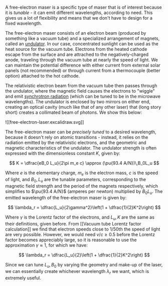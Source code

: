 A free-electron maser is a specific type of maser that is of interest because it is _tunable_ - it can emit different wavelengths, according to need. This gives us a lot of flexibility and means that we don't have to design for a fixed wavelength.

The free-electron maser consists of an electron beam (produced by something like a vacuum tube) and a specialized arrangement of magnets, called an [undulator](https://en.wikipedia.org/wiki/Undulator). In our case, concentrated sunlight can be used as the heat source for the vacuum tube. Electrons from the heated cathode escape from the surface and are attrached to the negatively-charged anode, traveling through the vacuum tube at nearly the speed of light. We can maintain the potential difference with either current from external solar panels (not recommended) or through current from a thermocouple (better option) attached to the hot cathode.

The relativistic electron beam from the vacuum tube then passes through the undulator, where the magnetic field causes the electrons to "wiggle" and emit [synchrotron radiation](https://en.wikipedia.org/wiki/Synchrotron_radiation) (which can be tuned to be in the microwave wavelengths). The undulator is enclosed by two mirrors on either end, creating an optical cavity (much like that of any other laser) that (long story short) creates a collimated beam of photons. We show this below:

![[free-electron-laser.excalidraw.svg]]

The free-electron maser can be _precisely tuned_ to a desired wavelength, because it doesn't rely on atomic transitions - instead, it relies on the radiation emitted by the relativistic electrons, and the geometric and magnetic characteristics of the undulator. The undulator strength is often expressed with the dimensionless constant $K$, given by:

$$
K = \dfrac{eB_0 L_u}{2\pi m_e c} \approx (\pu{93.4 A/N})\,B_0L_u
$$

Where $e$ is the elementary charge, $m_e$ is the electron mass, $c$ is the speed of light, and $B_0, L_u$ are the tunable parameters, corresponding to the magnetic field strength and the period of the magnets respectively, which simplifies to $\pu{93.4 A/N}$ (amperes per newton) multiplied by $B_0 L_u$. The emitted wavelength of the free-electron maser is given by:

$$
\lambda_r = \dfrac{L_u}{2\gamma^2}\left(1 + \dfrac{1}{2}K^2\right)
$$

Where $\gamma$ is the Lorentz factor of the electrons, and $L_u, K$ are the same as their definitions, given before. From [[Vacuum tube Lorentz factor calculation]] we find that electron speeds close to 1/50th the speed of light are very possible. However, we would need $v/c \geq 0.5$ before the Lorentz factor becomes appreciably large, so it is reasonable to use the approximation $\gamma \approx 1$, for which we have:

$$
\lambda_r = \dfrac{L_u}{2}\left(1 + \dfrac{1}{2}K^2\right)
$$

Since we can tune $L_u, B_0$ by varying the geometry and make-up of the laser, we can essentially create whichever wavelength $\lambda_r$ we want, which is extremely useful.